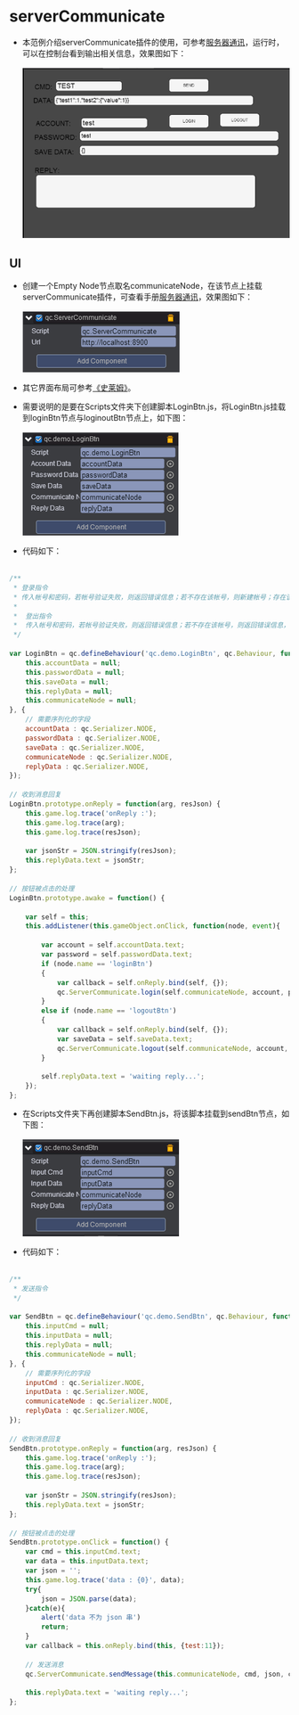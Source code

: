 # serverCommunicate   
    
* 本范例介绍serverCommunicate插件的使用，可参考[服务器通讯](http://docs.zuoyouxi.com/manual/Plugin/ServerCommunicate.html)，运行时，可以在控制台看到输出相关信息，效果图如下：<br>      
![](images/show.gif)     

## UI    
* 创建一个Empty Node节点取名communicateNode，在该节点上挂载serverCommunicate插件，可查看手册[服务器通讯](http://docs.zuoyouxi.com/manual/Plugin/ServerCommunicate.html)，效果图如下：<br>   
![](images/sc.png)     

* 其它界面布局可参考[《史莱姆》](http://engine.zuoyouxi.com/demo/Layout/slime/index.html)。<br>     

* 需要说明的是要在Scripts文件夹下创建脚本LoginBtn.js，将LoginBtn.js挂载到loginBtn节点与loginoutBtn节点上，如下图：<br>   
![](images/in.png)          

* 代码如下：<br>      

```javascript     

/**
 * 登录指令
 * 传入帐号和密码，若帐号验证失败，则返回错误信息；若不存在该帐号，则新建帐号；存在该帐号，则返回用户数据
 *
 *  登出指令
 *  传入帐号和密码，若帐号验证失败，则返回错误信息；若不存在该帐号，则返回错误信息，不保存；存在该帐号，则保存用户数据
 */

var LoginBtn = qc.defineBehaviour('qc.demo.LoginBtn', qc.Behaviour, function() {
    this.accountData = null;
    this.passwordData = null;
    this.saveData = null;
    this.replyData = null;
    this.communicateNode = null;
}, {
    // 需要序列化的字段
    accountData : qc.Serializer.NODE,
    passwordData : qc.Serializer.NODE,
    saveData : qc.Serializer.NODE,
    communicateNode : qc.Serializer.NODE,
    replyData : qc.Serializer.NODE,
});

// 收到消息回复
LoginBtn.prototype.onReply = function(arg, resJson) {
    this.game.log.trace('onReply :');
    this.game.log.trace(arg);
    this.game.log.trace(resJson);

    var jsonStr = JSON.stringify(resJson);
    this.replyData.text = jsonStr;
};

// 按钮被点击的处理
LoginBtn.prototype.awake = function() {

    var self = this;
    this.addListener(this.gameObject.onClick, function(node, event){

        var account = self.accountData.text;
        var password = self.passwordData.text;
        if (node.name == 'loginBtn')
        {
            var callback = self.onReply.bind(self, {});
            qc.ServerCommunicate.login(self.communicateNode, account, password, {}, callback);
        }
        else if (node.name == 'logoutBtn')
        {
            var callback = self.onReply.bind(self, {});
            var saveData = self.saveData.text;
            qc.ServerCommunicate.logout(self.communicateNode, account, password, {}, saveData, callback);
        }

        self.replyData.text = 'waiting reply...';
    });
};           
```

* 在Scripts文件夹下再创建脚本SendBtn.js，将该脚本挂载到sendBtn节点，如下图：<br>      
![](images/send.png)          

* 代码如下：<br>       

```javascript    

/**
 * 发送指令
 */

var SendBtn = qc.defineBehaviour('qc.demo.SendBtn', qc.Behaviour, function() {
    this.inputCmd = null;
    this.inputData = null;
    this.replyData = null;
    this.communicateNode = null;
}, {
    // 需要序列化的字段
    inputCmd : qc.Serializer.NODE,
    inputData : qc.Serializer.NODE,
    communicateNode : qc.Serializer.NODE,
    replyData : qc.Serializer.NODE,
});

// 收到消息回复
SendBtn.prototype.onReply = function(arg, resJson) {
    this.game.log.trace('onReply :');
    this.game.log.trace(arg);
    this.game.log.trace(resJson);

    var jsonStr = JSON.stringify(resJson);
    this.replyData.text = jsonStr;
};

// 按钮被点击的处理
SendBtn.prototype.onClick = function() {
    var cmd = this.inputCmd.text;
    var data = this.inputData.text;
    var json = '';
    this.game.log.trace('data : {0}', data);
    try{
        json = JSON.parse(data);
    }catch(e){
        alert('data 不为 json 串')
        return;
    }
    var callback = this.onReply.bind(this, {test:11});

    // 发送消息
    qc.ServerCommunicate.sendMessage(this.communicateNode, cmd, json, callback)

    this.replyData.text = 'waiting reply...';
};        
```


